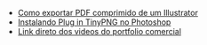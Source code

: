 <!-- TITLE: Documentação de processos variados. -->

* [Como exportar PDF comprimido de um Illustrator](pdf-from-illustrator)
* [Instalando Plug in TinyPNG no Photoshop](tinypng-photoshop)
* [Link direto dos videos do portfolio comercial](portfolio_comercial_videos)